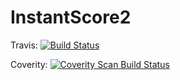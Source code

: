 InstantScore2
=============
Travis: [![Build Status](https://travis-ci.org/llaki/InstantScore2.svg?branch=master)](https://travis-ci.org/llaki/InstantScore2)

Coverity: 
<a href="https://scan.coverity.com/projects/3305">
  <img alt="Coverity Scan Build Status"
       src="https://scan.coverity.com/projects/3305/badge.svg"/>
</a>
